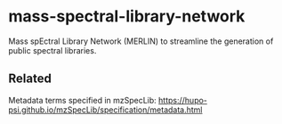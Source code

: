 # mass-spectral-library-network
Mass spEctral Library Network (MERLIN) to streamline the generation of public spectral libraries. 


## Related 

Metadata terms specified in mzSpecLib: <https://hupo-psi.github.io/mzSpecLib/specification/metadata.html>
